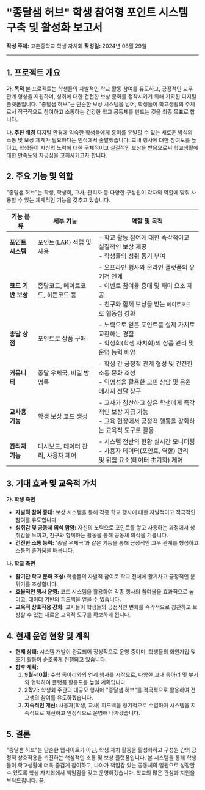 # "종달샘 허브" 학생 참여형 포인트 시스템 구축 및 활성화 보고서

**작성 주체:** 고촌중학교 학생 자치회
**작성일:** 2024년 08월 29일

---

## 1. 프로젝트 개요

**가. 목적**
본 프로젝트는 학생들의 자발적인 학교 활동 참여를 유도하고, 긍정적인 교우 관계 형성을 지원하며, 성취에 대한 건전한 보상 문화를 정착시키기 위해 기획된 디지털 플랫폼입니다. "종달샘 허브"는 단순한 보상 시스템을 넘어, 학생들이 학교생활의 주체로서 적극적으로 참여하고 소통하는 건강한 학교 공동체를 만드는 것을 최종 목표로 합니다.

**나. 추진 배경**
디지털 환경에 익숙한 학생들에게 흥미를 유발할 수 있는 새로운 방식의 소통 및 보상 체계가 필요하다는 인식에서 출발했습니다. 교내 행사에 대한 참여도를 높이고, 학생들이 자신의 노력에 대한 구체적이고 실질적인 보상을 받음으로써 학교생활에 대한 만족도와 자긍심을 고취시키고자 합니다.

## 2. 주요 기능 및 역할

"종달샘 허브"는 학생, 학생회, 교사, 관리자 등 다양한 구성원이 각자의 역할에 맞춰 사용할 수 있는 체계적인 기능을 갖추고 있습니다.

| 기능 분류 | 세부 기능 | 역할 및 목적 |
| --- | --- | --- |
| **포인트 시스템** | 포인트(LAK) 적립 및 사용 | - 학교 활동 참여에 대한 즉각적이고 실질적인 보상 제공<br>- 학생들의 성취 동기 부여 |
| **코드 기반 보상** | 종달코드, 메이트코드, 히든코드 등 | - 오프라인 행사와 온라인 플랫폼의 유기적 연계<br>- 이벤트 참여율 증대 및 재미 요소 제공<br>- 친구와 함께 보상을 받는 `메이트코드`로 협동심 강화 |
| **종달 상점** | 포인트로 상품 구매 | - 노력으로 얻은 포인트를 실제 가치로 교환하는 경험<br>- 학생회(학생 자치회)의 상품 관리 및 운영 능력 배양 |
| **커뮤니티** | 종달 우체국, 비밀 방명록 | - 학생 간 긍정적 관계 형성 및 건전한 소통 문화 조성<br>- 익명성을 활용한 고민 상담 및 응원 메시지 전달 창구 |
| **교사용 기능** | 학생 보상 코드 생성 | - 교사가 칭찬하고 싶은 학생에게 즉각적인 보상 지급 가능<br>- 교육 현장에서 긍정적 행동을 강화하는 교육적 도구로 활용 |
| **관리자 기능** | 대시보드, 데이터 관리, 사용자 제어 | - 시스템 전반의 현황 실시간 모니터링<br>- 사용자 데이터(포인트, 역할) 관리 및 위험 요소(데이터 초기화) 제어 |

## 3. 기대 효과 및 교육적 가치

**가. 학생 측면**
- **자발적 참여 증대:** 보상 시스템을 통해 각종 학교 행사에 대한 자발적이고 적극적인 참여를 유도합니다.
- **성취감 및 공동체 의식 함양:** 자신의 노력으로 포인트를 쌓고 사용하는 과정에서 성취감을 느끼고, 친구와 함께하는 활동을 통해 공동체 의식을 기릅니다.
- **건전한 소통 능력:** '종달 우체국'과 같은 기능을 통해 긍정적인 교우 관계를 형성하고 소통의 즐거움을 배웁니다.

**나. 학교 측면**
- **활기찬 학교 문화 조성:** 학생들의 자발적 참여로 학교 전체에 활기차고 긍정적인 분위기를 조성합니다.
- **효율적인 행사 운영:** 코드 시스템을 활용하여 각종 행사의 참여율을 효과적으로 높이고, 데이터 기반의 피드백을 얻을 수 있습니다.
- **교육적 상호작용 강화:** 교사들이 학생들의 긍정적인 변화를 즉각적으로 칭찬하고 보상할 수 있는 새로운 교육적 도구를 확보하게 됩니다.

## 4. 현재 운영 현황 및 계획

- **현재 상태:** 시스템 개발이 완료되어 정상적으로 운영 중이며, 학생들의 회원가입 및 초기 활동이 순조롭게 진행되고 있습니다.
- **향후 계획:**
    1.  **9월~10월:** 수학 동아리와의 연계 행사를 시작으로, 다양한 교내 동아리 및 부서와 협력하여 플랫폼 활용도를 높일 계획입니다.
    2.  **2학기:** 학생회 주관의 대규모 행사에 "종달샘 허브"를 적극적으로 활용하여 전교생의 참여를 유도하겠습니다.
    3.  **지속적인 개선:** 사용자(학생, 교사) 피드백을 정기적으로 수렴하여 시스템을 지속적으로 개선하고 안정적으로 운영해 나가겠습니다.

## 5. 결론

"종달샘 허브"는 단순한 웹사이트가 아닌, 학생 자치 활동을 활성화하고 구성원 간의 긍정적 상호작용을 촉진하는 핵심적인 소통 및 보상 플랫폼입니다. 본 시스템을 통해 학생들이 학교생활에 더욱 즐겁게 참여하고, 나아가 책임감 있는 공동체의 일원으로 성장할 수 있도록 학생 자치회에서 책임감을 갖고 운영하겠습니다. 학교의 많은 관심과 지원을 부탁드립니다. 끝.

